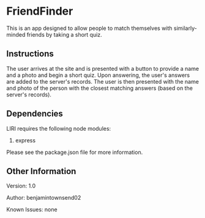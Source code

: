 # FriendFinder
This is an app designed to allow people to match themselves with similarly-minded friends by taking a short quiz.
## Instructions
The user arrives at the site and is presented with a button to provide a name and a photo and begin a short quiz. Upon answering, the user's answers are added to the server's records.
The user is then presented with the name and photo of the person with the closest matching answers (based on the server's records).

## Dependencies
LIRI requires the following node modules:
1. express

Please see the package.json file for more information.

## Other Information
Version: 1.0

Author: benjamintownsend02

Known Issues: none
